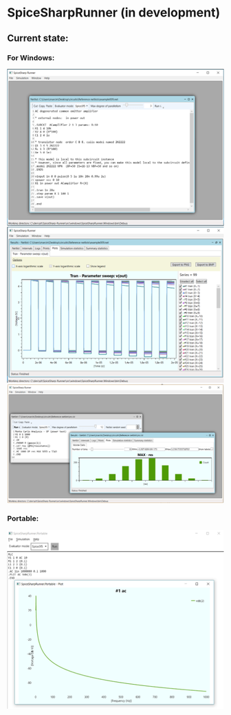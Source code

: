 # SpiceSharpRunner (in development)
## Current state:
### For Windows:
![Screen](/screenshots/screen1.PNG)
![Screen](/screenshots/screen2.PNG)
![Screen](/screenshots/screen3.PNG)

### Portable:
![Screen](/screenshots/screen_portable.PNG)
